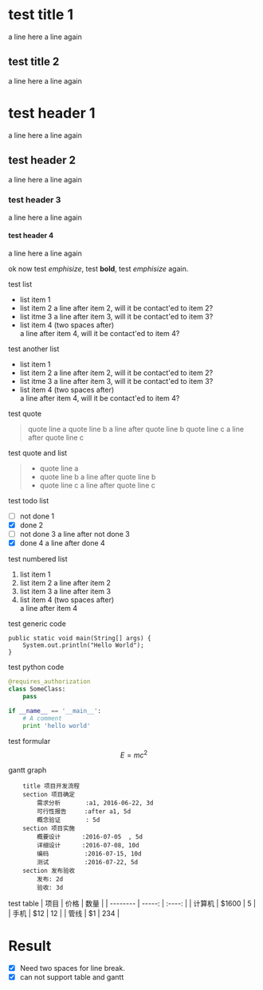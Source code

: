 test title 1
============

a line here
a line again


test title 2
------------

a line here
a line again


# test header 1
a line here
a line again

## test header 2
a line here
a line again

### test header 3
a line here
a line again

#### test header 4
a line here
a line again


ok now test *emphisize*, test **bold**, test _emphisize_ again.

test list
* list item 1
* list item 2
a line after item 2, will it be contact'ed to item 2?
* list itme 3
a line after item 3, will it be contact'ed to item 3?
* list item 4 (two spaces after)  
a line after item 4, will it be contact'ed to item 4?

test another list
- list item 1
- list item 2
a line after item 2, will it be contact'ed to item 2?
- list itme 3
a line after item 3, will it be contact'ed to item 3?
- list item 4 (two spaces after)  
a line after item 4, will it be contact'ed to item 4?

test quote
> quote line a
> quote line b
a line after quote line b
> quote line c
a line after quote line c

test quote and list
> * quote line a
> * quote line b
a line after quote line b
> * quote line c
a line after quote line c

test  todo list
- [ ] not done 1
- [x] done 2
- [ ] not done 3
a line after not done 3
- [x] done 4
a line after done 4

test numbered list
1. list item 1
2. list item 2
a line after item 2
3. list item 3
a line after item 3
3. list item 4 (two spaces after)  
a line after item 4


test generic code
```
public static void main(String[] args) {
    System.out.println("Hello World");
}
```


test python code
```python
@requires_authorization
class SomeClass:
    pass

if __name__ == '__main__':
    # A comment
    print 'hello world'
```

test formular
$$E=mc^2$$


gantt graph
```gantt
    title 项目开发流程
    section 项目确定
        需求分析       :a1, 2016-06-22, 3d
        可行性报告     :after a1, 5d
        概念验证       : 5d
    section 项目实施
        概要设计      :2016-07-05  , 5d
        详细设计      :2016-07-08, 10d
        编码          :2016-07-15, 10d
        测试          :2016-07-22, 5d
    section 发布验收
        发布: 2d
        验收: 3d
```

test table
| 项目        | 价格   |  数量  |
| --------   | -----:  | :----:  |
| 计算机     | \$1600 |   5     |
| 手机        |   \$12   |   12   |
| 管线        |    \$1    |  234  |


Result
======

- [x] Need two spaces for line break.
- [x] can not support table and gantt
